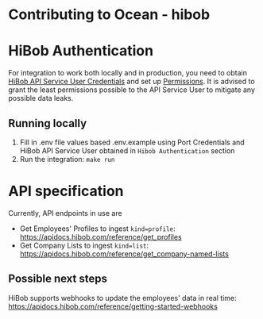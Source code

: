 # Contributing to Ocean - hibob

# HiBob Authentication

For integration to work both locally and in production, you need to obtain [HiBob API Service User Credentials](https://apidocs.hibob.com/reference/authorization) and set up [Permissions](https://apidocs.hibob.com/reference/permissions). It is advised to grant the least permissions possible to the API Service User to mitigate any possible data leaks.

## Running locally

1. Fill in .env file values based .env.example using Port Credentials and HiBob API Service User obtained in `Hibob Authentication` section
2. Run the integration: `make run`

# API specification
Currently, API endpoints in use are
- Get Employees' Profiles to ingest `kind=profile`: https://apidocs.hibob.com/reference/get_profiles
- Get Company Lists to ingest `kind=list`: https://apidocs.hibob.com/reference/get_company-named-lists

## Possible next steps

HiBob supports webhooks to update the employees' data in real time: https://apidocs.hibob.com/reference/getting-started-webhooks
